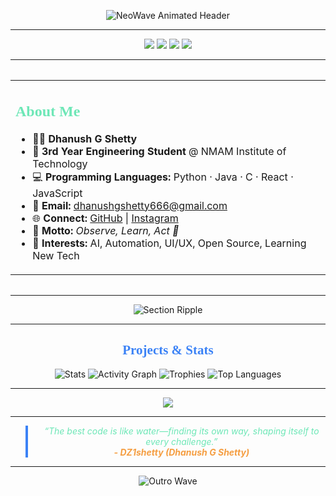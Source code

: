 <!--
DZ1shetty - NeoWave README
Fluid Layout | Minimalist Futurism | Elegant Section Motion
2025 Edition
-->

<p align="center">
  <!-- NeoWave SVG: Futuristic animated header -->
  <img src="https://readme-typing-svg.demolab.com?font=Montserrat&size=44&pause=1800&color=6EE7B7,3B82F6,F59E42,8B5CF6,EC4899&background=00000000&center=true&vCenter=true&width=900&lines=NEOWAVE+PROFILE;DZ1shetty+%7C+Code+Flows+Like+Water;Minimal+Futurism+2025" alt="NeoWave Animated Header" />
</p>

---

<div align="center">
  <!-- Soft glassy badges for a fresh feel -->
  <img src="https://img.shields.io/badge/Status-Flowing-3B82F6?style=for-the-badge&logo=github" />
  <img src="https://img.shields.io/badge/Tech-Minimalist%20Stack-6EE7B7?style=for-the-badge" />
  <img src="https://img.shields.io/badge/Year-2025-F59E42?style=for-the-badge" />
  <img src="https://komarev.com/ghpvc/?username=DZ1shetty&label=Visitors&color=8B5CF6&style=for-the-badge" />
</div>

---

<div align="center" style="margin: 32px 0;">
  <!-- NeoGlass About Block -->
  <table>
    <tr>
      <td>
        <h2 style="color:#6EE7B7;font-family:Montserrat;">About Me</h2>
        <ul>
          <li>🧑‍🎓 <b>Dhanush G Shetty</b></li>
          <li>🏫 <b>3rd Year Engineering Student</b> @ NMAM Institute of Technology</li>
          <li>💻 <b>Programming Languages:</b> Python · Java · C · React · JavaScript</li>
          <li>📧 <b>Email:</b> <a href="mailto:dhanushgshetty666@gmail.com">dhanushgshetty666@gmail.com</a></li>
          <li>🌐 <b>Connect:</b> <a href="https://github.com/DZ1shetty" target="_blank">GitHub</a> | <a href="https://instagram.com/dhanu_shetty1105" target="_blank">Instagram</a></li>
          <li>🌊 <b>Motto:</b> <i>Observe, Learn, Act 🚀</i></li>
          <li>🎯 <b>Interests:</b> AI, Automation, UI/UX, Open Source, Learning New Tech</li>
        </ul>
      </td>
    </tr>
  </table>
</div>

---

<p align="center">
  <!-- Animated ripple for section motion -->
  <img src="https://capsule-render.vercel.app/api?type=soft&color=6EE7B7&height=80&section=header&animation=twinkling" alt="Section Ripple" />
</p>

---

<h2 align="center" style="color:#3B82F6;font-family:Montserrat;">Projects & Stats</h2>

<div align="center">
  <img src="https://github-readme-stats.vercel.app/api?username=DZ1shetty&show_icons=true&theme=gruvbox&hide_title=false&count_private=true&custom_title=Code+Flow+Stats" alt="Stats" />
  <img src="https://github-readme-activity-graph.cyclic.app/graph?username=DZ1shetty&theme=github-compact" alt="Activity Graph" />
  <img src="https://github-profile-trophy.vercel.app/?username=DZ1shetty&theme=gruvbox&row=1&column=7&margin-w=5&margin-h=5" alt="Trophies" />
  <img src="https://github-readme-stats.vercel.app/api/top-langs/?username=DZ1shetty&layout=compact&theme=gruvbox" alt="Top Languages" />
</div>

---

<p align="center">
  <!-- Floating NeoWave Tech Stack -->
  <img src="https://skillicons.dev/icons?i=python,java,react,js,c,github,linux,figma" />
</p>

---

<div align="center">
  <!-- NeoQuote block for inspiration -->
  <blockquote style="border-left: 4px solid #3B82F6; padding-left: 16px; font-style: italic; color: #6EE7B7;">
    “The best code is like water—finding its own way, shaping itself to every challenge.”
    <br>
    <span style="font-weight:bold;color:#F59E42;">- DZ1shetty (Dhanush G Shetty)</span>
  </blockquote>
</div>

---

<p align="center">
  <!-- Final animated wave, smooth motion outro -->
  <img src="https://capsule-render.vercel.app/api?type=soft&color=F59E42&height=90&section=footer&animation=twinkling&fontSize=28&text=Stay+Fluid%2C+Stay+Creative+%7C+Contact+Anytime+🌊&fontAlignY=40" alt="Outro Wave" />
</p>
